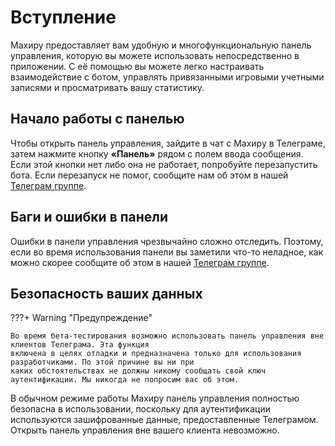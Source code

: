 # Вступление

Махиру предоставляет вам удобную и многофункциональную панель управления, которую вы можете использовать непосредственно в приложении. С её помощью вы можете легко настраивать взаимодействие с ботом, управлять привязанными игровыми учетными записями и просматривать вашу статистику.

## Начало работы с панелью

Чтобы открыть панель управления, зайдите в чат с Махиру в Телеграме, затем нажмите кнопку **«Панель»** рядом с полем ввода сообщения. Если этой кнопки нет либо она не работает, попробуйте перезапустить бота. Если перезапуск не помог, сообщите нам об этом в нашей [Телеграм группе](https://t.me/MahiruCommunity).

## Баги и ошибки в панели

Ошибки в панели управления чрезвычайно сложно отследить. Поэтому, если во время использования панели вы заметили что-то неладное, как можно скорее сообщите об этом в нашей [Телеграм группе](https://t.me/MahiruCommunity).

## Безопасность ваших данных

???+ Warning "Предупреждение"

    Во время бета-тестирования возможно использовать панель управления вне клиентов Телеграма. Эта функция
    включена в целях отладки и предназначена только для использования разработчиками. По этой причине вы ни при
    каких обстоятельствах не должны никому сообщать свой ключ аутентификации. Мы никогда не попросим вас об этом.

В обычном режиме работы Махиру панель управления полностью безопасна в использовании, поскольку для аутентификации используются зашифрованные данные, предоставленные Телеграмом. Открыть панель управления вне вашего клиента невозможно.